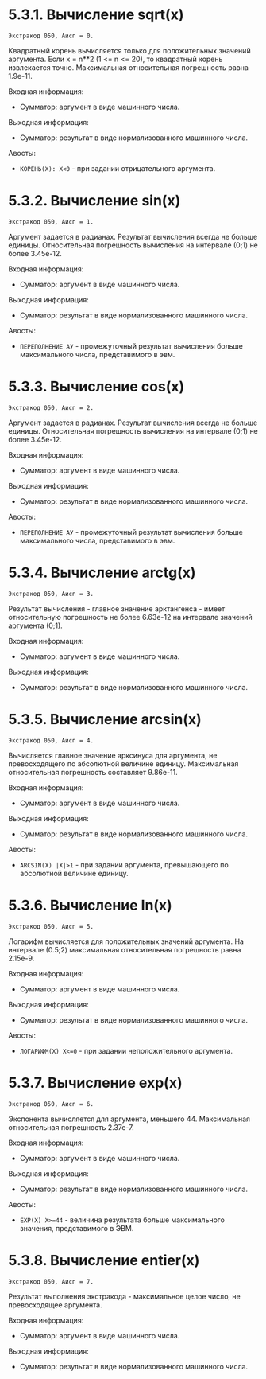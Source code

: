 # 5.3.1. Вычисление sqrt(x)

    Экстракод 050, Аисп = 0.

Квадратный корень вычисляется только для положительных
значений аргумента. Если x = n**2 (1 <= n <= 20), то
квадратный корень извлекается точно.
Максимальная относительная погрешность равна 1.9е-11.

Входная информация:

 * Сумматор: аргумент в виде машинного числа.

Выходная информация:

 * Сумматор: результат в виде нормализованного машинного числа.

Авосты:

 * `КОРЕНЬ(X): X<0` - при задании отрицательного аргумента.

# 5.3.2. Вычисление sin(x)

    Экстракод 050, Аисп = 1.

Аргумент задается в радианах.
Результат вычисления всегда не больше единицы.
Относительная погрешность вычисления на интервале (0;1) не более 3.45е-12.

Входная информация:

 * Сумматор: аргумент в виде машинного числа.

Выходная информация:

 * Сумматор: результат в виде нормализованного машинного числа.

Авосты:

 * `ПЕРЕПОЛНЕНИЕ АУ` - промежуточный результат вычисления больше максимального числа, представимого в эвм.

# 5.3.3. Вычисление cos(x)

    Экстракод 050, Аисп = 2.

Аргумент задается в радианах.
Результат вычисления всегда не больше единицы.
Относительная погрешность вычисления на интервале (0;1) не более 3.45е-12.

Входная информация:

 * Сумматор: аргумент в виде машинного числа.

Выходная информация:

 * Сумматор: результат в виде нормализованного машинного числа.

Авосты:

 * `ПЕРЕПОЛНЕНИЕ АУ` - промежуточный результат вычисления больше максимального числа, представимого в эвм.

# 5.3.4. Вычисление arctg(x)

    Экстракод 050, Аисп = 3.

Результат вычисления - главное значение арктангенса - имеет
относительную погрешность не более 6.63е-12 на интервале значений аргумента (0;1).

Входная информация:

 * Сумматор: аргумент в виде машинного числа.

Выходная информация:

 * Сумматор: результат в виде нормализованного машинного числа.

# 5.3.5. Вычисление arcsin(x)

    Экстракод 050, Аисп = 4.

Вычисляется главное значение арксинуса для аргумента,
не превосходящего по абсолютной величине единицу.
Максимальная относительная погрешность составляет 9.86е-11.

Входная информация:

 * Сумматор: аргумент в виде машинного числа.

Выходная информация:

 * Сумматор: результат в виде нормализованного машинного числа.

Авосты:

 * `АRСSIN(Х) |Х|>1` - при задании аргумента, превышающего по абсолютной величине единицу.

# 5.3.6. Вычисление ln(x)

    Экстракод 050, Аисп = 5.

Логарифм вычисляется для положительных значений аргумента.
На интервале (0.5;2) максимальная относительная погрешность равна 2.15е-9.

Входная информация:

 * Сумматор: аргумент в виде машинного числа.

Выходная информация:

 * Сумматор: результат в виде нормализованного машинного числа.

Авосты:

 * `ЛОГАРИФМ(Х) Х<=0` - при задании неположительного аргумента.

# 5.3.7. Вычисление exp(x)

    Экстракод 050, Аисп = 6.

Экспонента вычисляется для аргумента, меньшего 44.
Максимальная относительная погрешность 2.37е-7.

Входная информация:

 * Сумматор: аргумент в виде машинного числа.

Выходная информация:

 * Сумматор: результат в виде нормализованного машинного числа.

Авосты:

 * `ЕХР(Х) Х>=44` - величина результата больше максимального значения, представимого в ЭВМ.

# 5.3.8. Вычисление entier(x)

    Экстракод 050, Аисп = 7.

Результат выполнения экстракода - максимальное целое число, не превосходящее аргумента.

Входная информация:

 * Сумматор: аргумент в виде машинного числа.

Выходная информация:

 * Сумматор: результат в виде нормализованного машинного числа.
